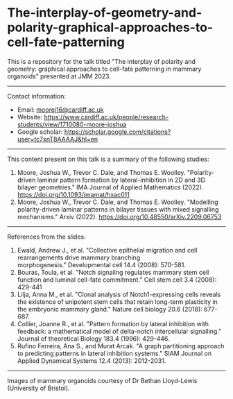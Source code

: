 # The-interplay-of-geometry-and-polarity-graphical-approaches-to-cell-fate-patterning


This is a repository for the talk titled "The interplay of polarity and geometry: graphical approaches to cell-fate patterning in mammary organoids" presented at JMM 2023.

---
Contact information: 
- Email: moorej16@cardiff.ac.uk 
- Website: https://www.cardiff.ac.uk/people/research-students/view/1710080-moore-joshua 
- Google scholar: https://scholar.google.com/citations?user=tc7xnT8AAAAJ&hl=en
---
This content present on this talk is a summary of the following studies:

1. Moore, Joshua W., Trevor C. Dale, and Thomas E. Woolley. "Polarity-driven laminar pattern formation by lateral-inhibition in 2D and 3D bilayer geometries." IMA Journal of Applied Mathematics (2022). https://doi.org/10.1093/imamat/hxac011
2. Moore, Joshua W., Trevor C. Dale, and Thomas E. Woolley. "Modelling polarity-driven laminar patterns in bilayer tissues with mixed signalling mechanisms." Arxiv (2022). https://doi.org/10.48550/arXiv.2209.06753
---
References from the slides:
1. Ewald, Andrew J., et al. "Collective epithelial migration and cell rearrangements drive mammary branching morphogenesis." Developmental cell 14.4 (2008): 570-581.
2. Bouras, Toula, et al. "Notch signaling regulates mammary stem cell function and luminal cell-fate commitment." Cell stem cell 3.4 (2008): 429-441
3. Lilja, Anna M., et al. "Clonal analysis of Notch1-expressing cells reveals the existence of unipotent stem cells that retain long-term plasticity in the embryonic mammary gland." Nature cell biology 20.6 (2018): 677-687.
4. Collier, Joanne R., et al. "Pattern formation by lateral inhibition with feedback: a mathematical model of delta-notch intercellular signalling." Journal of theoretical Biology 183.4 (1996): 429-446.
5. Rufino Ferreira, Ana S., and Murat Arcak. "A graph partitioning approach to predicting patterns in lateral inhibition systems." SIAM Journal on Applied Dynamical Systems 12.4 (2013): 2012-2031.

---
Images of mammary organoids courtesy of Dr Bethan Lloyd-Lewis (University of Bristol).

